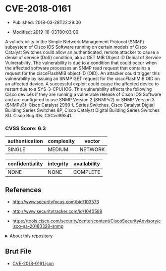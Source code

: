# CVE-2018-0161

- Published: 2018-03-28T22:29:00

- Modified: 2019-10-03T00:03:00

A vulnerability in the Simple Network Management Protocol (SNMP) subsystem of Cisco IOS Software running on certain models of Cisco Catalyst Switches could allow an authenticated, remote attacker to cause a denial of service (DoS) condition, aka a GET MIB Object ID Denial of Service Vulnerability. The vulnerability is due to a condition that could occur when the affected software processes an SNMP read request that contains a request for the ciscoFlashMIB object ID (OID). An attacker could trigger this vulnerability by issuing an SNMP GET request for the ciscoFlashMIB OID on an affected device. A successful exploit could cause the affected device to restart due to a SYS-3-CPUHOG. This vulnerability affects the following Cisco devices if they are running a vulnerable release of Cisco IOS Software and are configured to use SNMP Version 2 (SNMPv2) or SNMP Version 3 (SNMPv3): Cisco Catalyst 2960-L Series Switches, Cisco Catalyst Digital Building Series Switches 8P, Cisco Catalyst Digital Building Series Switches 8U. Cisco Bug IDs: CSCvd89541.

### CVSS Score: **6.3**

| authentication | complexity | vector |
| --- | --- | --- |
| SINGLE | MEDIUM | NETWORK |

| confidentiality | integrity | availability |
| --- | --- | --- |
| NONE | NONE | COMPLETE |

## References

* http://www.securityfocus.com/bid/103573

* http://www.securitytracker.com/id/1040589

* https://tools.cisco.com/security/center/content/CiscoSecurityAdvisory/cisco-sa-20180328-snmp

<details>
<summary>About this repository</summary> 

  This repository is part of the project [Live Hack CVE](https://github.com/Live-Hack-CVE). Main website can be found [www.live-hack.org](https://www.live-hack.org) 
  
  Made by [Sn0wAlice](https://github.com/Sn0wAlice) for the people that care about security and need to have a feed of the latest CVEs. Hope you enjoy it, don't forget to star the repo and follow me on [Twitter](https://twitter.com/Sn0wAlice) and [Github](https://github.com/Sn0wAlice). And that is my [personnal website](https://www.alice-snow.me/)

  - [Home Page](https://github.com/Live-Hack-CVE)
  - [Framework](https://github.com/Live-Hack-CVE/cve-framework)
  - [CVE database](https://github.com/Live-Hack-CVE/full_database)
  - [Changelog](https://github.com/Live-Hack-CVE/Changelog)
</details>

## Brut File

* [CVE-2018-0161.json](https://raw.githubusercontent.com/Live-Hack-CVE/full_database/main/cves/2018/CVE-2018-0161.json)

